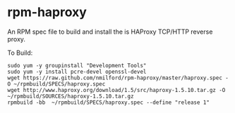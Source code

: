 rpm-haproxy
===========

An RPM spec file to build and install the is HAProxy TCP/HTTP reverse proxy.

To Build:

    sudo yum -y groupinstall "Development Tools"
    sudo yum -y install pcre-devel openssl-devel
    wget https://raw.github.com/nmilford/rpm-haproxy/master/haproxy.spec -O ~/rpmbuild/SPECS/haproxy.spec
    wget http://www.haproxy.org/download/1.5/src/haproxy-1.5.10.tar.gz -O ~/rpmbuild/SOURCES/haproxy-1.5.10.tar.gz
    rpmbuild -bb  ~/rpmbuild/SPECS/haproxy.spec --define "release 1"
